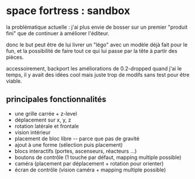 # space fortress : sandbox

la problématique actuelle : j'ai plus envie de bosser sur un premier "produit
fini" que de continuer à améliorer l'éditeur.

donc le but peut être de lui livrer un "légo" avec un modèle déjà fait pour le
fun, et la possibilité de faire tout ce qui lui passe par la tête à partir des
pièces.

accessoirement, backport les améliorations de 0.2-dropped quand j'ai le temps,
il y avait des idées cool mais juste trop de modifs sans test pour être viable.

## principales fonctionnalités

* une grille carrée + z-level
* déplacement sur x, y, z
* rotation latérale et frontale
* vision intérieur
* placement de bloc libre -- parce que pas de gravité
* ajout à une forme (sélection puis placement)
* blocs interactifs (portes, ascenseurs, réacteurs ...)
* boutons de contrôle (1 touche par défaut, mapping multiple possible)
* caméra (placement par déplacement + rotation pour orienter)
* écran de contrôle (vision caméra + mapping multiple possible)
